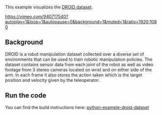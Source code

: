 <!--[metadata]
title = "DROID"
source = "https://github.com/rerun-io/python-example-droid-dataset"
tags = ["2D", "3D", "Depth", "Pinhole camera", "Blueprint"]
thumbnail = "https://static.rerun.io/droid-screenshot-thumbnail.png/87462a48d06a3c2fcc9225ac86df617048c262e6/480w.png"
thumbnail_dimensions = [480, 480]
-->

This example visualizes the [DROID dataset](https://droid-dataset.github.io/).

https://vimeo.com/940717540?autoplay=1&loop=1&autopause=0&background=1&muted=1&ratio=1920:1080

## Background

DROID is a robot manipulation dataset collected over a diverse set of environments that can be used to train robotic manipulation policies. The dataset contains sensor data from each joint of the robot as well as video footage from 3 stereo cameras located on wrist and on either side of the arm. In each frame it also stores the action taken which is the target position and velocity given by the teleoperator.

## Run the code

You can find the build instructions here: [python-example-droid-dataset](https://github.com/rerun-io/python-example-droid-dataset)
